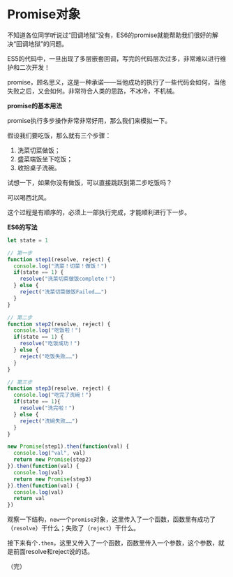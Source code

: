 # Promise对象

不知道各位同学听说过“回调地狱”没有，ES6的promise就能帮助我们很好的解决“回调地狱”的问题。

ES5的代码中，一旦出现了多层嵌套回调，写完的代码层次过多，非常难以进行维护和二次开发！

promise，顾名思义，这是一种承诺——当他成功的执行了一些代码会如何，当他失败之后，又会如何。非常符合人类的思路，不冰冷，不机械。



**promise的基本用法**

promise执行多步操作非常非常好用，那么我们来模拟一下。

假设我们要吃饭，那么就有三个步骤：

1. 洗菜切菜做饭；
2. 盛菜端饭坐下吃饭；
3. 收拾桌子洗碗。

试想一下，如果你没有做饭，可以直接跳跃到第二步吃饭吗？

可以喝西北风。

这个过程是有顺序的，必须上一部执行完成，才能顺利进行下一步。



**ES6的写法**

```javascript
let state = 1

// 第一步
function step1(resolve, reject) {
  console.log("洗菜！切菜！做饭！")
  if(state == 1) {
    resolve("洗菜切菜做饭complete！")
  } else {
    reject("洗菜切菜做饭Failed……")
  }
}

// 第二步
function step2(resolve, reject) {
  console.log("吃饭啦！")
  if(state == 1) {
    resolve("吃饭成功！")
  } else {
    reject("吃饭失败……")
  }
}

// 第三步
function step3(resolve, reject) {
  console.log("吃完了洗碗！")
  if(state == 1){
    resolve("洗完啦！")
  } else {
    reject("洗碗失败……")
  }
}

new Promise(step1).then(function(val) {
  console.log("val", val)
  return new Promise(step2)
}).then(function(val) {
  console.log(val)
  return new Promise(step3)
}).then(function(val) {
  console.log(val)
  return val
})
```

观察一下结构，`new`一个`promise`对象，这里传入了一个函数，函数里有成功了（`resolve`）干什么；失败了（`reject`）干什么。

接下来有个`.then`，这里又传入了一个函数，函数里传入一个参数，这个参数，就是前面resolve和reject说的话。

（完）